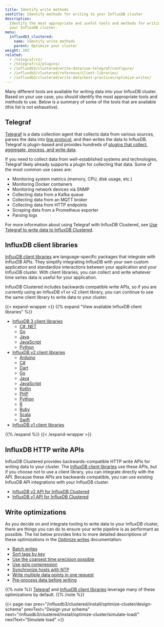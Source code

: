 ```yaml
---
title: Identify write methods
seotitle: Identify methods for writing to your InfluxDB cluster
description:
  Identify the most appropriate and useful tools and methods for writing data to
  your InfluxDB cluster.
menu:
  influxdb3_clustered:
    name: Identify write methods
    parent: Optimize your cluster
weight: 202
related:
  - /telegraf/v1/
  - /telegraf/v1/plugins/
  - /influxdb3/clustered/write-data/use-telegraf/configure/
  - /influxdb3/clustered/reference/client-libraries/
  - /influxdb3/clustered/write-data/best-practices/optimize-writes/
---
```


Many different tools are available for writing data into your InfluxDB cluster.
Based on your use case, you should identify the most appropriate tools and
methods to use. Below is a summary of some of the tools that are available
(this list is not exhaustive).

## Telegraf

[Telegraf](/telegraf/v1/) is a data collection agent that collects data from
various sources, parses the data into
[line protocol](/influxdb3/clustered/reference/syntax/line-protocol/), and then
writes the data to InfluxDB.
Telegraf is plugin-based and provides hundreds of
[plugins that collect, aggregate, process, and write data](/telegraf/v1/plugins/).

If you need to collect data from well-established systems and technologies,
Telegraf likely already supports a plugin for collecting that data.
Some of the most common use cases are:

- Monitoring system metrics (memory, CPU, disk usage, etc.)
- Monitoring Docker containers
- Monitoring network devices via SNMP
- Collecting data from a Kafka queue
- Collecting data from an MQTT broker
- Collecting data from HTTP endpoints
- Scraping data from a Prometheus exporter
- Parsing logs

For more information about using Telegraf with InfluxDB Clustered, see
[Use Telegraf to write data to InfluxDB Clustered](/influxdb3/clustered/write-data/use-telegraf/configure/).

## InfluxDB client libraries

[InfluxDB client libraries](/influxdb3/clustered/reference/client-libraries/) are
language-specific packages that integrate with InfluxDB APIs. They simplify
integrating InfluxDB with your own custom application and standardize
interactions between your application and your InfluxDB cluster.
With client libraries, you can collect and write whatever time series data is
useful for your application.

InfluxDB Clustered includes backwards compatible write APIs, so if you are
currently using an InfluxDB v1 or v2 client library, you can continue to use the
same client library to write data to your cluster.

{{< expand-wrapper >}}
{{% expand "View available InfluxDB client libraries" %}}

<!-- TO-DO: Somehow automate this list -->

- [InfluxDB 3 client libraries](/influxdb3/clustered/reference/client-libraries/v3/)
  - [C# .NET](/influxdb3/clustered/reference/client-libraries/v3/csharp/)
  - [Go](/influxdb3/clustered/reference/client-libraries/v3/go/)
  - [Java](/influxdb3/clustered/reference/client-libraries/v3/java/)
  - [JavaScript](/influxdb3/clustered/reference/client-libraries/v3/javascript/)
  - [Python](/influxdb3/clustered/reference/client-libraries/v3/python/)
- [InfluxDB v2 client libraries](/influxdb3/clustered/reference/client-libraries/v2/)
  - [Arduino](/influxdb3/clustered/reference/client-libraries/v2/arduino/)
  - [C#](/influxdb3/clustered/reference/client-libraries/v2/csharp/)
  - [Dart](/influxdb3/clustered/reference/client-libraries/v2/dart/)
  - [Go](/influxdb3/clustered/reference/client-libraries/v2/go/)
  - [Java](/influxdb3/clustered/reference/client-libraries/v2/java/)
  - [JavaScript](/influxdb3/clustered/reference/client-libraries/v2/javascript/)
  - [Kotlin](/influxdb3/clustered/reference/client-libraries/v2/kotlin/)
  - [PHP](/influxdb3/clustered/reference/client-libraries/v2/php/)
  - [Python](/influxdb3/clustered/reference/client-libraries/v2/python/)
  - [R](/influxdb3/clustered/reference/client-libraries/v2/r/)
  - [Ruby](/influxdb3/clustered/reference/client-libraries/v2/ruby/)
  - [Scala](/influxdb3/clustered/reference/client-libraries/v2/scala/)
  - [Swift](/influxdb3/clustered/reference/client-libraries/v2/swift/)
- [InfluxDB v1 client libraries](/influxdb3/clustered/reference/client-libraries/v1/)

{{% /expand %}}
{{< /expand-wrapper >}}

## InfluxDB HTTP write APIs

InfluxDB Clustered provides backwards-compatible HTTP write APIs for writing
data to your cluster. The [InfluxDB client libraries](#influxdb-client-libraries)
use these APIs, but if you choose not to use a client library, you can integrate
directly with the API. Because these APIs are backwards compatible, you can use
existing InfluxDB API integrations with your InfluxDB cluster.

- [InfluxDB v2 API for InfluxDB Clustered](/influxdb3/clustered/api/v2/)
- [InfluxDB v1 API for InfluxDB Clustered](/influxdb3/clustered/api/v1/)
  
## Write optimizations

As you decide on and integrate tooling to write data to your InfluxDB cluster,
there are things you can do to ensure your write pipeline is as performant as
possible. The list below provides links to more detailed descriptions of these
optimizations in the [Optimize writes](/influxdb3/clustered/write-data/best-practices/optimize-writes/)
documentation:

- [Batch writes](/influxdb3/clustered/write-data/best-practices/optimize-writes/#batch-writes)
- [Sort tags by key](/influxdb3/clustered/write-data/best-practices/optimize-writes/#sort-tags-by-key)
- [Use the coarsest time precision possible](/influxdb3/clustered/write-data/best-practices/optimize-writes/#use-the-coarsest-time-precision-possible)
- [Use gzip compression](/influxdb3/clustered/write-data/best-practices/optimize-writes/#use-gzip-compression)
- [Synchronize hosts with NTP](/influxdb3/clustered/write-data/best-practices/optimize-writes/#synchronize-hosts-with-ntp)
- [Write multiple data points in one request](/influxdb3/clustered/write-data/best-practices/optimize-writes/#write-multiple-data-points-in-one-request)
- [Pre-process data before writing](/influxdb3/clustered/write-data/best-practices/optimize-writes/#pre-process-data-before-writing)

{{% note %}}
[Telegraf](#telegraf) and [InfluxDB client libraries](#influxdb-client-libraries)
leverage many of these optimizations by default.
{{% /note %}}

{{< page-nav prev="/influxdb3/clustered/install/optimize-cluster/design-schema" prevText="Design your schema" next="/influxdb3/clustered/install/optimize-cluster/simulate-load/" nextText="Simulate load" >}}
